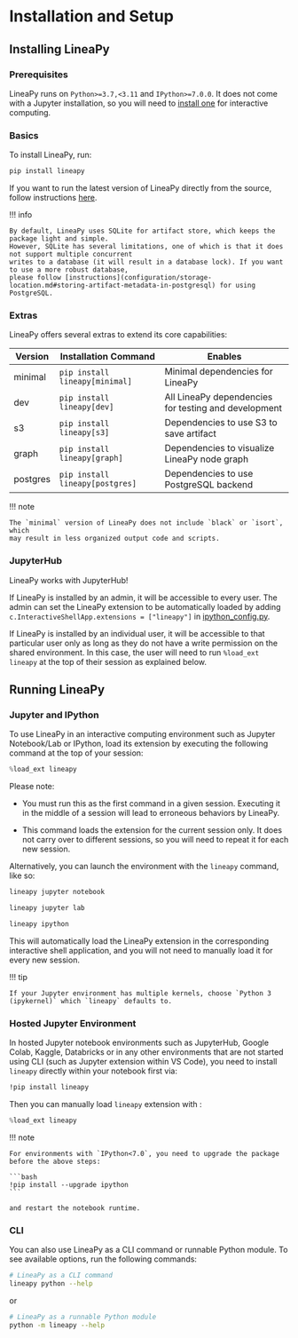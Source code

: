# Installation and Setup

## Installing LineaPy

### Prerequisites

LineaPy runs on `Python>=3.7,<3.11` and `IPython>=7.0.0`. It does not come with a Jupyter installation,
so you will need to [install one](https://jupyter.org/install) for interactive computing.

### Basics

To install LineaPy, run:

```bash
pip install lineapy
```

If you want to run the latest version of LineaPy directly from the source, follow instructions
[here](contributing/setup.md#installation).

!!! info

    By default, LineaPy uses SQLite for artifact store, which keeps the package light and simple.
    However, SQLite has several limitations, one of which is that it does not support multiple concurrent
    writes to a database (it will result in a database lock). If you want to use a more robust database,
    please follow [instructions](configuration/storage-location.md#storing-artifact-metadata-in-postgresql) for using PostgreSQL.

### Extras

LineaPy offers several extras to extend its core capabilities:

| Version  | Installation Command            | Enables                                              |
| -------- | ------------------------------- | ---------------------------------------------------- |
| minimal  | `pip install lineapy[minimal]`  | Minimal dependencies for LineaPy                     |
| dev      | `pip install lineapy[dev]`      | All LineaPy dependencies for testing and development |
| s3       | `pip install lineapy[s3]`       | Dependencies to use S3 to save artifact              |
| graph    | `pip install lineapy[graph]`    | Dependencies to visualize LineaPy node graph         |
| postgres | `pip install lineapy[postgres]` | Dependencies to use PostgreSQL backend               |

!!! note

    The `minimal` version of LineaPy does not include `black` or `isort`, which
    may result in less organized output code and scripts.

### JupyterHub

LineaPy works with JupyterHub!

If LineaPy is installed by an admin, it will be accessible to every user. The admin can set the LineaPy 
extension to be automatically loaded by adding `c.InteractiveShellApp.extensions = ["lineapy"]` in 
[ipython_config.py](https://ipython.readthedocs.io/en/stable/config/intro.html).

If LineaPy is installed by an individual user, it will be accessible to that particular
user only as long as they do not have a write permission on the shared environment.
In this case, the user will need to run `%load_ext lineapy` at the top of their session
as explained below.

## Running LineaPy

### Jupyter and IPython

To use LineaPy in an interactive computing environment such as Jupyter Notebook/Lab or IPython, load its extension by executing the following command at the top of your session:

```python
%load_ext lineapy
```

Please note:

- You must run this as the first command in a given session. Executing it in the middle of a session will lead to erroneous behaviors by LineaPy.

- This command loads the extension for the current session only. It does not carry over to different sessions, so you will need to repeat it for each new session.

Alternatively, you can launch the environment with the `lineapy` command, like so:

```bash
lineapy jupyter notebook
```

```bash
lineapy jupyter lab
```

```bash
lineapy ipython
```

This will automatically load the LineaPy extension in the corresponding interactive shell application,
and you will not need to manually load it for every new session.

!!! tip

    If your Jupyter environment has multiple kernels, choose `Python 3 (ipykernel)` which `lineapy` defaults to.

### Hosted Jupyter Environment

In hosted Jupyter notebook environments such as JupyterHub, Google Colab, Kaggle, Databricks or in any other 
environments that are not started using CLI (such as Jupyter extension within VS Code), you need to 
install `lineapy` directly within your notebook first via:

```bash
!pip install lineapy
```

Then you can manually load `lineapy` extension with :

```python
%load_ext lineapy
```

!!! note

    For environments with `IPython<7.0`, you need to upgrade the package before the above steps:

    ```bash
    !pip install --upgrade ipython
    ```

    and restart the notebook runtime.

### CLI

You can also use LineaPy as a CLI command or runnable Python module. To see available options, run the following commands:

```bash
# LineaPy as a CLI command
lineapy python --help
```

or

```bash
# LineaPy as a runnable Python module
python -m lineapy --help
```
